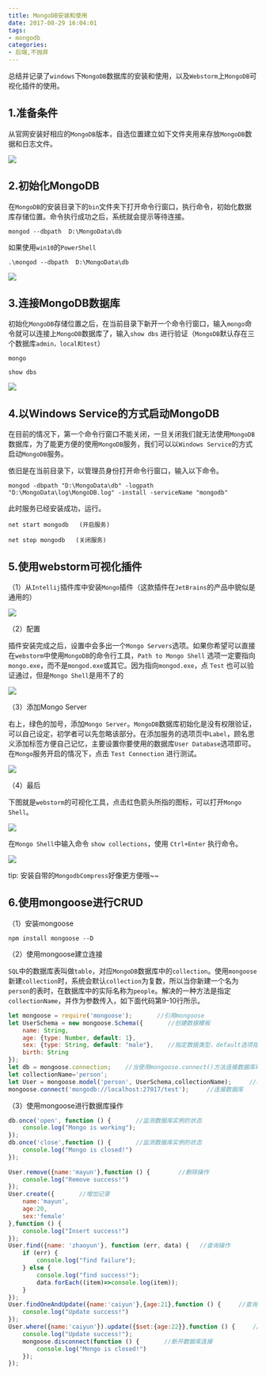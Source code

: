```yaml
---
title: MongoDB安装和使用
date: 2017-08-29 16:04:01
tags:
- mongodb
categories:
- 后端,不抛弃
---
```

总结并记录了`windows`下`MongoDB`数据库的安装和使用，以及`Webstorm`上`MongoDB`可视化插件的使用。
<!--more-->
## 1.准备条件
从官网安装好相应的`MongoDB`版本，自选位置建立如下文件夹用来存放`MongoDB`数据和日志文件。

![](https://raw.githubusercontent.com/Nirvana-cn/Photograph-deposit/master/p11.png)

## 2.初始化MongoDB

在`MongoDB`的安装目录下的`bin`文件夹下打开命令行窗口，执行命令，初始化数据库存储位置。命令执行成功之后，系统就会提示等待连接。

```shell
mongod --dbpath  D:\MongoData\db
```

如果使用`win10`的`PowerShell`

```shell
.\mongod --dbpath  D:\MongoData\db
```

![](https://raw.githubusercontent.com/Nirvana-cn/Photograph-deposit/master/p23.png)

## 3.连接MongoDB数据库

初始化`MongoDB`存储位置之后，在当前目录下新开一个命令行窗口，输入`mongo`命令就可以连接上`MongoDB`数据库了，输入`show dbs` 进行验证（`MongoDB`默认存在三个数据库`admin，local和test`）

```shell
mongo

show dbs
```

![](https://raw.githubusercontent.com/Nirvana-cn/Photograph-deposit/master/p24.png)

## 4.以Windows Service的方式启动MongoDB

在目前的情况下，第一个命令行窗口不能关闭，一旦关闭我们就无法使用`MongoDB`数据库，为了能更方便的使用`MongoDB`服务，我们可以以`Windows Service`的方式启动`MongoDB`服务。

依旧是在当前目录下，以管理员身份打开命令行窗口，输入以下命令。


```shell
mongod -dbpath "D:\MongoData\db" -logpath "D:\MongoData\log\MongoDB.log" -install -serviceName "mongodb"
```

此时服务已经安装成功，运行。

```shell
net start mongodb   (开启服务)

net stop mongodb   (关闭服务)
```


## 5.使用webstorm可视化插件

（1）从`Intellij`插件库中安装`Mongo`插件（这款插件在`JetBrains`的产品中貌似是通用的）

![](https://raw.githubusercontent.com/Nirvana-cn/Photograph-deposit/master/p25.png)

（2）配置

插件安装完成之后，设置中会多出一个`Mongo Servers`选项。如果你希望可以直接在`webstorm`中使用`MongoDB`的命令行工具，`Path to Mongo Shell` 选项一定要指向`mongo.exe`，而不是`mongod.exe`或其它。因为指向`mongod.exe`，点 `Test` 也可以验证通过，但是`Mongo Shell`是用不了的

![](https://raw.githubusercontent.com/Nirvana-cn/Photograph-deposit/master/p26.png)

（3）添加Mongo Server

右上，绿色的加号，添加`Mongo Server`。`MongoDB`数据库初始化是没有权限验证，可以自己设定，初学者可以先忽略该部分。在添加服务的选项页中`Label`，顾名思义添加标签方便自己记忆，主要设置你要使用的数据库`User Database`选项即可。在`Mongo`服务开启的情况下，点击 `Test Connection` 进行测试。

![](https://raw.githubusercontent.com/Nirvana-cn/Photograph-deposit/master/p27.png)

（4）最后

下图就是`webstorm`的可视化工具，点击红色箭头所指的图标，可以打开`Mongo Shell`。

![](https://raw.githubusercontent.com/Nirvana-cn/Photograph-deposit/master/p28.png)

在`Mongo Shell`中输入命令 `show collections`，使用 `Ctrl+Enter` 执行命令。

![](https://raw.githubusercontent.com/Nirvana-cn/Photograph-deposit/master/p29.png)

tip: 安装自带的`MongodbCompress`好像更方便哦~~

## 6.使用mongoose进行CRUD

（1）安装mongoose

```shell
npm install mongoose --D
```

（2）使用mongoose建立连接

`SQL`中的数据库表叫做`table`，对应`MongoDB`数据库中的`collection`。使用`mongoose`新建`collection`时，系统会默认`collection`为复数，所以当你新建一个名为`person`的表时，在数据库中的实际名称为`people`。解决的一种方法是指定`collectionName`，并作为参数传入，如下面代码第9-10行所示。

```javascript
let mongoose = require('mongoose');       //引用mongoose  
let UserSchema = new mongoose.Schema({       //创建数据模板  
    name: String,  
    age: {type: Number, default: 1},  
    sex: {type: String, default: "male"},    //指定数据类型，default选项指数据缺失时的默认值  
    birth: String  
});  
let db = mongoose.connection;    //当使用mongoose.connect()方法连接数据库时，数据库的实例依附在mongoose.connection上  
let collectionName='person';       
let User = mongoose.model('person', UserSchema,collectionName);     //将模板绑定到指定的collection上  
mongoose.connect('mongodb://localhost:27017/test');     //连接数据库  
```
（3）使用mongoose进行数据库操作

```javascript
db.once('open', function () {       //监测数据库实例的状态  
    console.log("Mongo is working");  
});       
db.once('close',function () {       //监测数据库实例的状态  
    console.log("Mongo is closed!")  
});  
  
User.remove({name:'mayun'},function () {        //删除操作
    console.log("Remove success!")  
});  
User.create({       //增加记录  
    name:'mayun',
    age:20,  
    sex:'female'  
},function () {  
    console.log("Insert success!")  
});  
User.find({name: 'zhaoyun'}, function (err, data) {   //查询操作
    if (err) {  
        console.log("find failure");  
    } else {  
        console.log("find success!");  
        data.forEach((item)=>console.log(item));  
    }  
});  
User.findOneAndUpdate({name:'caiyun'},{age:21},function () {     //查询并更新
    console.log("Update success!")  
});  
User.where({name:'caiyun'}).update({$set:{age:22}},function () {     //更新操作
    console.log("Update success!");  
    mongoose.disconnect(function () {       //断开数据库连接  
        console.log("Mongo is closed!")  
    });  
});  
```